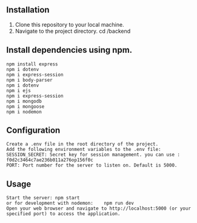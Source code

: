 
## Installation
1. Clone this repository to your local machine.
2. Navigate to the project directory.
    cd /backend

## Install dependencies using npm.
    npm install express
    npm i dotenv
    npm i express-session
    npm i body-parser
    npm i dotenv
    npm i ejs
    npm i express-session
    npm i mongodb
    npm i mongoose
    npm i nodemon

## Configuration
    Create a .env file in the root directory of the project.
    Add the following environment variables to the .env file:
    SESSION_SECRET: Secret key for session management. you can use : f0d2c3464c7ae236b011a276op156f0c
    PORT: Port number for the server to listen on. Default is 5000.

## Usage
    Start the server: npm start
    or for development with nodemon:    npm run dev
    Open your web browser and navigate to http://localhost:5000 (or your specified port) to access the application.